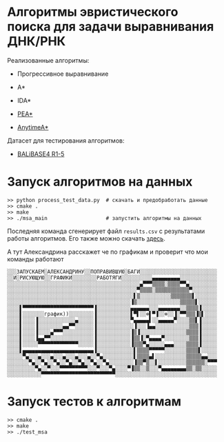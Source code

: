 # Алгоритмы эвристического поиска для задачи выравнивания ДНК/РНК

Реализованные алгоритмы:

* Прогрессивное выравнивание

* A*

* IDA*

* [PEA*](https://www.aaai.org/Papers/AAAI/2000/AAAI00-142.pdf)

* [AnytimeA*](https://www.aaai.org/Papers/JAIR/Vol28/JAIR-2808.pdf)

Датасет для тестирования алгоритмов: 

* [BALiBASE4 R1-5](http://www.lbgi.fr/balibase/)

# Запуск алгоритмов на данных

    >> python process_test_data.py  # скачать и предобработать данные
    >> cmake .
    >> make
    >> ./msa_main                   # запустить алгоритмы на данных

Последняя команда сгенерирует файл `results.csv` с результатами работы алгоритмов. Его также можно скачать [здесь](https://drive.google.com/file/d/1f-8X8EvqKBfoZlef4rF2rAQ1FSJC7N-9/view?usp=sharing).

А тут Александрина расскажет че по графикам и проверит что мои команды работают

    ░░░ЗАПУСКАЕМ░АЛЕКСАНДРИНУ░░ПОПРАВИВШУЮ░БАГИ░░░░░░░░░░░░░░░░░░░░░░░░░
    ░░И░РИСУЮЩУЮ░░ГРАФИКИ░░░░░░░░РАБОТЯГИ░░░░░░░░░░▄▄▄▄▄▄▄▄▄░░░░░░░░░░░░
    ░░░░░░░░░░░░░░░░░░░░░░░░░░░░░░░░░░░░░░░░░░░▄▀▀▀▒▒▒▒░▒▒▒▒▀▀▄░░░░░░░░░
    ░░░░░░░░░░░░░░░░░░░░░░░░░░░░░░░░░░░░░░░░░░▀▒▒▒▒░▒▒▒▒▒▒▒▒▒▒▒▀░░░░░░░░
    ░░░░░░░░░░░░░░░░░░░░░░░░░░░░░░░░░░░░░░░░░▌▒░░░░░░░░░░▒▒▒▒▒▒▒▌░░░░░░░
    ░░░░░░░░░░░░░░░░░░░░░░░░░░░░░░░░░░░░░░░░▐▒░░░░░░░░░░░░░░▒▒▒▒▒▌░░░░░░
    ░░░░▌▀▀▀▀▀▀▀▀▀▀▀▀▀▀▀▀▀▀▀▀▀▀▀▐░░░░░░░░░░░▄▄▄▄▄▄░░░▄▄▄▄▄▄▄░░▒▒▒▒▐░░░░░
    ░░░░▌░░░░░░░график))░░░░░░░░▐░░░░░░░░░░░▌▀▌░░⊗▌▀▐░░⊗░░▐░▀▀▒▒▒▐▒▌░░░░
    ░░░░▌░░░░▐░░░░░░░░░░░░▄░░░░░▐░░░░░░░░░░░▀▄▄▄▄▄▌░░▄▄▄▄▄▀░░░░▒▒▌▐░░░░░
    ░░░░▌░░░░▐░░░░░░░░▄▄▀▀░░░░░░▐░░░░░░░░░░░░▐░░░▐▄▄░░░░░░░░░░░▒▒▒▐░░░░░
    ░░░░▌░░░░▐░░░░▄▀▀▀░░░░░░░░░░▐░░░░░░░░░░░▐▒▐░░░░░░░░░░░░░░░▒▒▒▒▐░░░░░
    ░░░░▌░░░░▐▄▄▀▀░░░░░░░░░░░░░░▐░░░░░░░░░░░▐▒▒▐░▀▄▄▄▄▀░░░░░░░░▒▒▒▐░░░░░
    ░░░░▌░░░░░▀▀▀▀▀▀▀▀▀▀▀▀▀░░░░░▐░░░░░░░░░░░▐▒▒▒▀▄░░░░░▄▄▄░░░░▒▒▒▒▐░░░░░
    ░░░░▌▄▄▄▄▄▄▄▄▄▄▄▄▄▄▄▄▄▄▄▄▄▄▄▐░░░░░░░░░░░░▌▒▒▒▒▀▀▀▀▀░░░░░░░▒▒▒▒▌░░░░░
    ░░░░░▀▄░░░▄░░░▄░░░▄░░░▄░░░▄░░▀▄░░░░░░░░░░▌▒▒▒▒▄▌░░░░░░░░░░▒▒▒▒▒▄▄░░░
    ░░░░░░░▀▄░░▀▄░░▀▄░░▀▄░░▀▄░░▀▄░░▀▄░░░░░░░░▐▒▒▀▒░░▌░░░░░░░░░▒▒▒▒▒▒░▀▀▀
    ░░░░░░░░░▀▄░░▀░░░▀▀▀▀▀▀▀▀▀░░░▀░░░▀▄░░░░▀▐▒▒░░▒░░░▀▄▄▄▄▄▄▄▄▒▒░▒▒░░░░░
    ░░░░░░░░░░░▀▀▀▀▀▀▀▀▀▀▀▀▀▀▀▀▀▀▀▀▀▀▀▀░░░░░░░░░░░░░░░░░░░░░░░░░░░░░░░░░



# Запуск тестов к алгоритмам
    >> cmake .
    >> make
    >> ./test_msa
